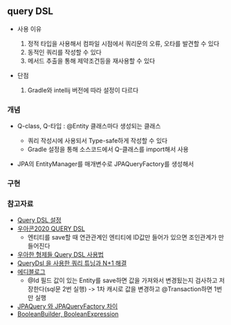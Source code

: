 ## query DSL
- 사용 이유
    1. 정적 타입을 사용해서 컴파일 시점에서 쿼리문의 오류, 오타를 발견할 수 있다
    2. 동적인 쿼리를 작성할 수 있다
    3. 메서드 추출을 통해 제약조건등을 재사용할 수 있다

- 단점
    1. Gradle와 intellij 버전에 따라 설정이 다르다

### 개념
- Q-class, Q-타입 : @Entity 클래스마다 생성되는 클래스
    - 쿼리 작성시에 사용되서 Type-safe하게 작성할 수 있다
    - Gradle 설정을 통해 소스코드에서 Q-클래스를 import해서 사용

- JPA의 EntityManager를 매개변수로 JPAQueryFactory를 생성해서 



### 구현
    
    
### 참고자료
- [Query DSL 설정](https://nomoreft.tistory.com/m/25)
- [우아콘2020 QUERY DSL](https://www.youtube.com/watch?v=zMAX7g6rO_Y)
    - 엔티티를 save할 때 연관관계인 엔티티에 ID값만 들어가 있으면 조인관계가 만들어진다
- [우아한 형제들 Query DSL 사용법](https://github.com/Youngerjesus/Querydsl)
- [QueryDsl 을 사용한 쿼리 튜닝과 N+1 해결](https://velog.io/@recordsbeat/QueryDsl-%EA%B3%BC-JPA-Repository-%EC%82%AC%EC%9A%A9%EC%B2%98)
- [에디블로그](https://jessyt.tistory.com/category/Develop/spring-data)
    - @Id 필드 값이 있는 Entity를 save하면 값을 가져와서 변경됬는지 검사하고 저장한다(sql문 2번 실행) -> 1차 캐시로 값을 변경하고 @Transaction하면 1번만 실행
- [JPAQuery<T> 와 JPAQueryFactory 차이](https://www.inflearn.com/questions/37565)
- [BooleanBuilder, BooleanExpression](https://whitekeyboard.tistory.com/306)
